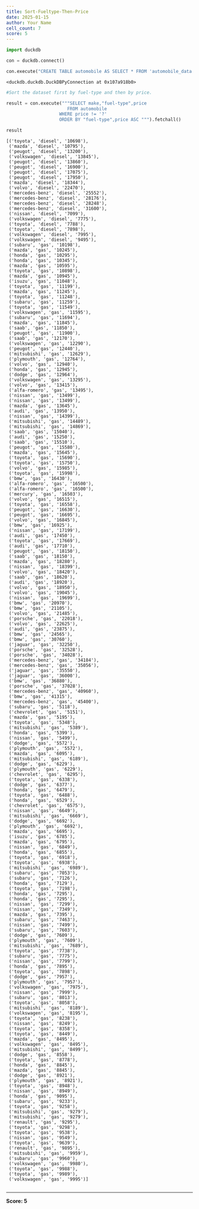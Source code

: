 ```yaml
---
title: Sort-Fueltype-Then-Price
date: 2025-01-15
author: Your Name
cell_count: 7
score: 5
---
```


```python
import duckdb
```


```python
con = duckdb.connect()
```


```python
con.execute("CREATE TABLE automobile AS SELECT * FROM 'automobile_data.csv'")
```




    <duckdb.duckdb.DuckDBPyConnection at 0x107a918b0>




```python
#Sort the dataset first by fuel-type and then by price.
```


```python
result = con.execute("""SELECT make,"fuel-type",price
                       FROM automobile
                    WHERE price != '?'
                    ORDER BY "fuel-type",price ASC """).fetchall()
```


```python
result
```




    [('toyota', 'diesel', '10698'),
     ('mazda', 'diesel', '10795'),
     ('peugot', 'diesel', '13200'),
     ('volkswagen', 'diesel', '13845'),
     ('peugot', 'diesel', '13860'),
     ('peugot', 'diesel', '16900'),
     ('peugot', 'diesel', '17075'),
     ('peugot', 'diesel', '17950'),
     ('mazda', 'diesel', '18344'),
     ('volvo', 'diesel', '22470'),
     ('mercedes-benz', 'diesel', '25552'),
     ('mercedes-benz', 'diesel', '28176'),
     ('mercedes-benz', 'diesel', '28248'),
     ('mercedes-benz', 'diesel', '31600'),
     ('nissan', 'diesel', '7099'),
     ('volkswagen', 'diesel', '7775'),
     ('toyota', 'diesel', '7788'),
     ('toyota', 'diesel', '7898'),
     ('volkswagen', 'diesel', '7995'),
     ('volkswagen', 'diesel', '9495'),
     ('subaru', 'gas', '10198'),
     ('mazda', 'gas', '10245'),
     ('honda', 'gas', '10295'),
     ('honda', 'gas', '10345'),
     ('mazda', 'gas', '10595'),
     ('toyota', 'gas', '10898'),
     ('mazda', 'gas', '10945'),
     ('isuzu', 'gas', '11048'),
     ('toyota', 'gas', '11199'),
     ('mazda', 'gas', '11245'),
     ('toyota', 'gas', '11248'),
     ('subaru', 'gas', '11259'),
     ('toyota', 'gas', '11549'),
     ('volkswagen', 'gas', '11595'),
     ('subaru', 'gas', '11694'),
     ('mazda', 'gas', '11845'),
     ('saab', 'gas', '11850'),
     ('peugot', 'gas', '11900'),
     ('saab', 'gas', '12170'),
     ('volkswagen', 'gas', '12290'),
     ('peugot', 'gas', '12440'),
     ('mitsubishi', 'gas', '12629'),
     ('plymouth', 'gas', '12764'),
     ('volvo', 'gas', '12940'),
     ('honda', 'gas', '12945'),
     ('dodge', 'gas', '12964'),
     ('volkswagen', 'gas', '13295'),
     ('volvo', 'gas', '13415'),
     ('alfa-romero', 'gas', '13495'),
     ('nissan', 'gas', '13499'),
     ('nissan', 'gas', '13499'),
     ('mazda', 'gas', '13645'),
     ('audi', 'gas', '13950'),
     ('nissan', 'gas', '14399'),
     ('mitsubishi', 'gas', '14489'),
     ('mitsubishi', 'gas', '14869'),
     ('saab', 'gas', '15040'),
     ('audi', 'gas', '15250'),
     ('saab', 'gas', '15510'),
     ('peugot', 'gas', '15580'),
     ('mazda', 'gas', '15645'),
     ('toyota', 'gas', '15690'),
     ('toyota', 'gas', '15750'),
     ('volvo', 'gas', '15985'),
     ('toyota', 'gas', '15998'),
     ('bmw', 'gas', '16430'),
     ('alfa-romero', 'gas', '16500'),
     ('alfa-romero', 'gas', '16500'),
     ('mercury', 'gas', '16503'),
     ('volvo', 'gas', '16515'),
     ('toyota', 'gas', '16558'),
     ('peugot', 'gas', '16630'),
     ('peugot', 'gas', '16695'),
     ('volvo', 'gas', '16845'),
     ('bmw', 'gas', '16925'),
     ('nissan', 'gas', '17199'),
     ('audi', 'gas', '17450'),
     ('toyota', 'gas', '17669'),
     ('audi', 'gas', '17710'),
     ('peugot', 'gas', '18150'),
     ('saab', 'gas', '18150'),
     ('mazda', 'gas', '18280'),
     ('nissan', 'gas', '18399'),
     ('volvo', 'gas', '18420'),
     ('saab', 'gas', '18620'),
     ('audi', 'gas', '18920'),
     ('volvo', 'gas', '18950'),
     ('volvo', 'gas', '19045'),
     ('nissan', 'gas', '19699'),
     ('bmw', 'gas', '20970'),
     ('bmw', 'gas', '21105'),
     ('volvo', 'gas', '21485'),
     ('porsche', 'gas', '22018'),
     ('volvo', 'gas', '22625'),
     ('audi', 'gas', '23875'),
     ('bmw', 'gas', '24565'),
     ('bmw', 'gas', '30760'),
     ('jaguar', 'gas', '32250'),
     ('porsche', 'gas', '32528'),
     ('porsche', 'gas', '34028'),
     ('mercedes-benz', 'gas', '34184'),
     ('mercedes-benz', 'gas', '35056'),
     ('jaguar', 'gas', '35550'),
     ('jaguar', 'gas', '36000'),
     ('bmw', 'gas', '36880'),
     ('porsche', 'gas', '37028'),
     ('mercedes-benz', 'gas', '40960'),
     ('bmw', 'gas', '41315'),
     ('mercedes-benz', 'gas', '45400'),
     ('subaru', 'gas', '5118'),
     ('chevrolet', 'gas', '5151'),
     ('mazda', 'gas', '5195'),
     ('toyota', 'gas', '5348'),
     ('mitsubishi', 'gas', '5389'),
     ('honda', 'gas', '5399'),
     ('nissan', 'gas', '5499'),
     ('dodge', 'gas', '5572'),
     ('plymouth', 'gas', '5572'),
     ('mazda', 'gas', '6095'),
     ('mitsubishi', 'gas', '6189'),
     ('dodge', 'gas', '6229'),
     ('plymouth', 'gas', '6229'),
     ('chevrolet', 'gas', '6295'),
     ('toyota', 'gas', '6338'),
     ('dodge', 'gas', '6377'),
     ('honda', 'gas', '6479'),
     ('toyota', 'gas', '6488'),
     ('honda', 'gas', '6529'),
     ('chevrolet', 'gas', '6575'),
     ('nissan', 'gas', '6649'),
     ('mitsubishi', 'gas', '6669'),
     ('dodge', 'gas', '6692'),
     ('plymouth', 'gas', '6692'),
     ('mazda', 'gas', '6695'),
     ('isuzu', 'gas', '6785'),
     ('mazda', 'gas', '6795'),
     ('nissan', 'gas', '6849'),
     ('honda', 'gas', '6855'),
     ('toyota', 'gas', '6918'),
     ('toyota', 'gas', '6938'),
     ('mitsubishi', 'gas', '6989'),
     ('subaru', 'gas', '7053'),
     ('subaru', 'gas', '7126'),
     ('honda', 'gas', '7129'),
     ('toyota', 'gas', '7198'),
     ('honda', 'gas', '7295'),
     ('honda', 'gas', '7295'),
     ('nissan', 'gas', '7299'),
     ('nissan', 'gas', '7349'),
     ('mazda', 'gas', '7395'),
     ('subaru', 'gas', '7463'),
     ('nissan', 'gas', '7499'),
     ('subaru', 'gas', '7603'),
     ('dodge', 'gas', '7609'),
     ('plymouth', 'gas', '7609'),
     ('mitsubishi', 'gas', '7689'),
     ('toyota', 'gas', '7738'),
     ('subaru', 'gas', '7775'),
     ('nissan', 'gas', '7799'),
     ('honda', 'gas', '7895'),
     ('toyota', 'gas', '7898'),
     ('dodge', 'gas', '7957'),
     ('plymouth', 'gas', '7957'),
     ('volkswagen', 'gas', '7975'),
     ('nissan', 'gas', '7999'),
     ('subaru', 'gas', '8013'),
     ('toyota', 'gas', '8058'),
     ('mitsubishi', 'gas', '8189'),
     ('volkswagen', 'gas', '8195'),
     ('toyota', 'gas', '8238'),
     ('nissan', 'gas', '8249'),
     ('toyota', 'gas', '8358'),
     ('toyota', 'gas', '8449'),
     ('mazda', 'gas', '8495'),
     ('volkswagen', 'gas', '8495'),
     ('mitsubishi', 'gas', '8499'),
     ('dodge', 'gas', '8558'),
     ('toyota', 'gas', '8778'),
     ('honda', 'gas', '8845'),
     ('mazda', 'gas', '8845'),
     ('dodge', 'gas', '8921'),
     ('plymouth', 'gas', '8921'),
     ('toyota', 'gas', '8948'),
     ('nissan', 'gas', '8949'),
     ('honda', 'gas', '9095'),
     ('subaru', 'gas', '9233'),
     ('toyota', 'gas', '9258'),
     ('mitsubishi', 'gas', '9279'),
     ('mitsubishi', 'gas', '9279'),
     ('renault', 'gas', '9295'),
     ('toyota', 'gas', '9298'),
     ('toyota', 'gas', '9538'),
     ('nissan', 'gas', '9549'),
     ('toyota', 'gas', '9639'),
     ('renault', 'gas', '9895'),
     ('mitsubishi', 'gas', '9959'),
     ('subaru', 'gas', '9960'),
     ('volkswagen', 'gas', '9980'),
     ('toyota', 'gas', '9988'),
     ('toyota', 'gas', '9989'),
     ('volkswagen', 'gas', '9995')]




```python

```


---
**Score: 5**

